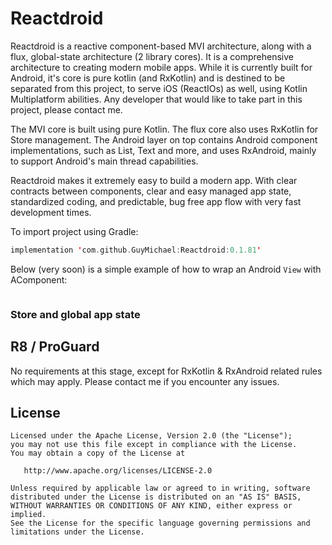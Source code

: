 Reactdroid
=====

Reactdroid is a reactive component-based MVI architecture, along with a flux, global-state architecture (2 library cores).
It is a comprehensive architecture to creating modern mobile apps.
While it is currently built for Android, it's core is pure kotlin (and RxKotlin)
and is destined to be separated from this project, to serve iOS (ReactIOs) as well, 
using Kotlin Multiplatform abilities.
Any developer that would like to take part in this project, please contact me. 

The MVI core is built using pure Kotlin.
The flux core also uses RxKotlin for Store management.
The Android layer on top contains Android component implementations,
such as List, Text and more, and uses RxAndroid, mainly to support Android's main thread capabilities.

Reactdroid makes it extremely easy to build a modern app. With
clear contracts between components, clear and easy managed app state,
standardized coding, and predictable, bug free app flow with very fast development times.

To import project using Gradle:
```kotlin
implementation 'com.github.GuyMichael:Reactdroid:0.1.81'
``` 

Below (very soon) is a simple example of how to wrap an Android `View` with AComponent:

```kotlin

```




### Store and global app state



R8 / ProGuard
--------

No requirements at this stage, except for RxKotlin & RxAndroid related rules
which may apply.
Please contact me if you encounter any issues.


License
--------

    Licensed under the Apache License, Version 2.0 (the "License");
    you may not use this file except in compliance with the License.
    You may obtain a copy of the License at

       http://www.apache.org/licenses/LICENSE-2.0

    Unless required by applicable law or agreed to in writing, software
    distributed under the License is distributed on an "AS IS" BASIS,
    WITHOUT WARRANTIES OR CONDITIONS OF ANY KIND, either express or implied.
    See the License for the specific language governing permissions and
    limitations under the License.

